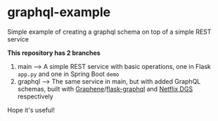 # graphql-example
Simple example of creating a graphql schema on top of a simple REST service

**This repository has 2 branches**
1. main --> A simple REST service with basic operations, one in Flask `app.py` and one in Spring Boot `demo`
2. graphql --> The same service in main, but with added GraphQL schemas, built with [Graphene](https://graphene-python.org/)/[flask-graphql](https://github.com/graphql-python/flask-graphql) and [Netflix DGS](https://netflix.github.io/dgs/) respectively

Hope it's useful!

